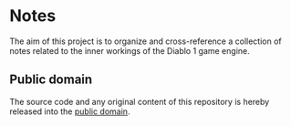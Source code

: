 # Notes

The aim of this project is to organize and cross-reference a collection of notes related to the inner workings of the Diablo 1 game engine.

## Public domain

The source code and any original content of this repository is hereby released into the [public domain].

[public domain]: https://creativecommons.org/publicdomain/zero/1.0/
